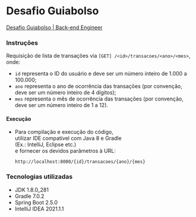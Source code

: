 # Desafio Guiabolso
[Desafio Guiabolso | Back-end Engineer](https://github.com/GuiaBolso/seja-um-guia-back)

### Instruções
Requisição de lista de transações via ```[GET] /<id>/transacoes/<ano>/<mes>```,
onde:

- `id` representa o ID do usuário e deve ser um número inteiro de 1.000 a 100.000;
- `ano` representa o ano de ocorrência das transações (por convenção, deve ser um número inteiro de 4 dígitos);
- `mes` representa o mês de ocorrência das transações (por convenção, deve ser um número inteiro de 1 a 12).

#### Execução

- Para compilação e execução do código,
  <br/> utilizar IDE compatível com Java 8 e Gradle
  <br/>(Ex.: IntelliJ, Eclipse etc.)
  <br/> e fornecer os devidos parâmetros à URL:
  
  ```
  http://localhost:8080/{id}/transacoes/{ano}/{mes}
  ```

### Tecnologias utilizadas
- JDK 1.8.0_281
- Gradle 7.0.2
- Spring Boot 2.5.0
- IntelliJ IDEA 2021.1.1

